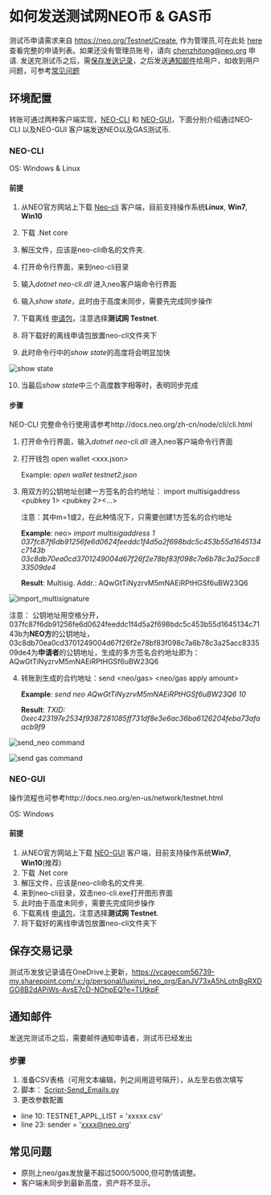 # 如何发送测试网NEO币 & GAS币

测试币申请需求来自 https://neo.org/Testnet/Create, 作为管理员,可在此处 [here](https://neo.org/testnet/list)查看完整的申请列表。如果还没有管理员账号，请向 chenzhitong@neo.org 申请.
发送完测试币之后，需[保存发送记录](#保存交易记录)，之后发送[通知邮件](#通知邮件)给用户，如收到用户问题，可参考[常见问题](#常见问题)

## 环境配置

转账可通过两种客户端实现，[NEO-CLI](#NEO-CLI) 和 [NEO-GUI](#NEO-GUI)，下面分别介绍通过NEO-CLI 以及NEO-GUI 客户端发送NEO以及GAS测试币.

### NEO-CLI

OS: Windows & Linux
#### 前提
1. 从NEO官方网站上下载 [Neo-cli](https://github.com/neo-project/neo-cli/releases) 客户端，目前支持操作系统**Linux**, **Win7**, **Win10** 

2. 下载 .Net core

3. 解压文件，应该是neo-cli命名的文件夹.

4. 打开命令行界面，来到neo-cli目录

5. 输入*dotnet neo-cli.dll* 进入neo客户端命令行界面

6. 输入*show state*，此时由于高度未同步，需要先完成同步操作

7. 下载离线 [申请包](http://sync.ngd.network/)，注意选择**测试网 Testnet**.

8. 将下载好的离线申请包放置neo-cli文件夹下

9. 此时命令行中的*show state*的高度将会明显加快

![show state](../assets/show_state.jpg)

10. 当最后*show state*中三个高度数字相等时，表明同步完成

#### 步骤
NEO-CLI 完整命令行使用请参考http://docs.neo.org/zh-cn/node/cli/cli.html

1. 打开命令行界面，输入*dotnet neo-cli.dll* 进入neo客户端命令行界面

2. 打开钱包 open wallet <xxx.json>

   Example: *open wallet testnet2.json*

3. 用双方的公钥地址创建一方签名的合约地址： import multisigaddress <m> <pubkey 1> <pubkey 2><...> <pubkey m>   

   注意：其中m=1或2，在此种情况下，只需要创建1方签名的合约地址

   **Example**: neo> *import multisigaddress 1 037fc87f6db91256fe6d0624feeddc1f4d5a2f698bdc5c453b55d1645134c7143b  03c8db70ea0cd3701249004d67f26f2e78bf83f098c7a6b78c3a25acc833509de4*

   **Result**:  Multisig. Addr.: AQwGtTiNyzrvM5mNAEiRPtHGSf6uBW23Q6

![import_multisignature](../assets/import_multisignature.jpg)

   注意： 公钥地址用空格分开，037fc87f6db91256fe6d0624feeddc1f4d5a2f698bdc5c453b55d1645134c7143b为**NEO方**的公钥地址，03c8db70ea0cd3701249004d67f26f2e78bf83f098c7a6b78c3a25acc833509de4为**申请者**的公钥地址，生成的多方签名合约地址即为： AQwGtTiNyzrvM5mNAEiRPtHGSf6uBW23Q6

4. 转账到生成的合约地址：send <neo/gas> <multisig address> <neo/gas apply amount>

   **Example**: *send neo AQwGtTiNyzrvM5mNAEiRPtHGSf6uBW23Q6 10*

   **Result**: *TXID: 0xec423197e2534f9387281085ff731df8e3e6ac36ba6126204feba73afaacb9f9*

![send_neo command](../assets/send_neo_command.jpg)

![send gas command](../assets/send_gas_command.jpg)

### NEO-GUI

操作流程也可参考http://docs.neo.org/en-us/network/testnet.html

OS: Windows

#### 前提

1. 从NEO官方网站上下载 [NEO-GUI](https://github.com/neo-project/neo-gui/releases) 客户端，目前支持操作系统**Win7**, **Win10**(推荐)
2. 下载 .Net core
3. 解压文件，应该是neo-cli命名的文件夹.
4. 来到neo-cli目录，双击neo-cli.exe打开图形界面
5. 此时由于高度未同步，需要先完成同步操作
6. 下载离线 [申请包](http://sync.ngd.network/)，注意选择**测试网 Testnet**.
7. 将下载好的离线申请包放置neo-cli文件夹下

## 保存交易记录

测试币发放记录请在OneDrive上更新，https://vcagecom56739-my.sharepoint.com/:x:/g/personal/luxinyi_neo_org/EanJV73xA5hLotnBgRXDGO8B2dAPiWs-AvsE7cD-NOhpEQ?e=TUtkpF

## 通知邮件

发送完测试币之后，需要邮件通知申请者，测试币已经发出

### 步骤

1. 准备CSV表格（可用文本编辑，列之间用逗号隔开），从左至右依次填写
2. 脚本： [Script-Send_Emails.py](Script-Send_Emails.py)
3. 更改参数配置
  - line 10:  TESTNET_APPL_LIST = 'xxxxx.csv' 
  - line 23:  sender = 'xxxx@neo.org'

## 常见问题

- 原则上neo/gas发放量不超过5000/5000,但可酌情调整。
- 客户端未同步到最新高度，资产将不显示。






